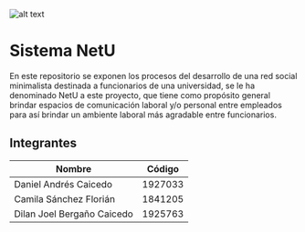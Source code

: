 ![alt text](https://github.com/danielcaicedo98/NetU-1/blob/develop/NetU_Cliente/src/imagenes/netU_icon.png)

# Sistema NetU
En este repositorio se exponen los procesos del desarrollo de una red social minimalista destinada a funcionarios de una universidad, se le ha denominado NetU a este proyecto, que tiene como propósito general brindar espacios de comunicación laboral y/o personal entre empleados para así brindar un ambiente laboral más agradable entre funcionarios.   

## Integrantes
Nombre | Código |
-------|--------|
Daniel Andrés Caicedo | 1927033 
Camila Sánchez Florián | 1841205 
Dilan Joel Bergaño Caicedo | 1925763 
